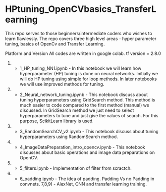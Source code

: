 # HPtuning_OpenCVbasics_TransferLearning

This repo serves to those beginners/intermediate coders who wishes to learn flawlessly.
The repo covers three high level areas - hyper parameter tuning, basics of OpenCv and Transfer Learning.

Platform and Version
All codes are written in google colab.
tf version = 2.8.0

1) - 1_HP_tuning_NN1.ipynb - In this notebook we will learn how hyperparameter (HP) tuning is done on neural networks.
Initially we will do HP tuning using simple for loop methods.
In later notebooks we will use improved methods for tuning.

2) - 2_Neural_network_tuning.ipynb - This notebook discuss about tuning hyperparameters using GridSearch method.
   This method is much easier to code compared to the first method (manual) we discussed. In GridSearch method we 
   just need to select hyperparameters to tune and just give the values of search. For this purpose, ScikitLearn 
   library is used.
   
3) - 3_RandomSearchCV_v2.ipynb - This notebook discuss about tuning hyperparameters using RandomSearch method.

4) - 4_ImageDataPreparation_intro_opencv.ipynb - This notebook discusses about basic operations and image data preparations on OpenCV.

5) - 5_filters.ipynb - Implementation of filter from scractch.

6) - 6_padding.ipynb - The idea of padding. Padding Vs no Padding in convnets.
7,8,9) - AlexNet, CNN and transfer learning training.


